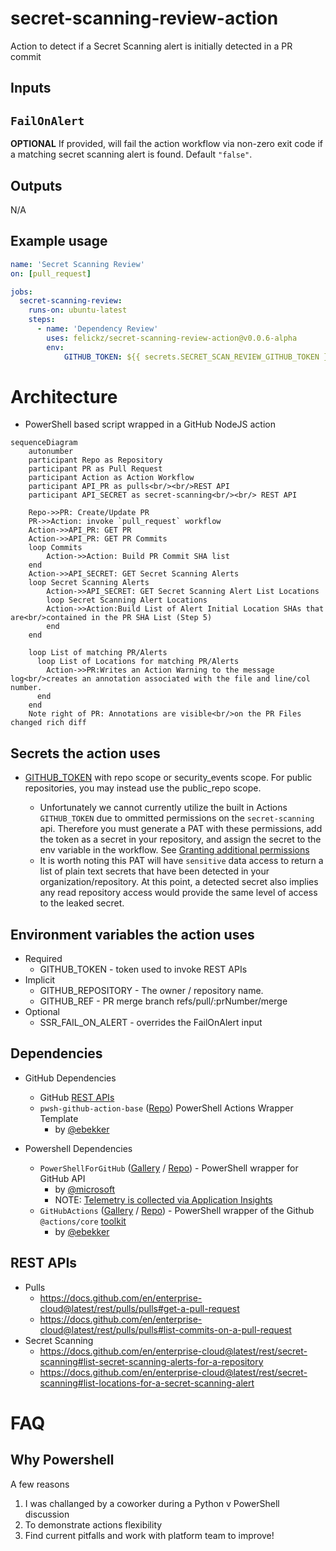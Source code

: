 # secret-scanning-review-action
Action to detect if a Secret Scanning alert is initially detected in a PR commit

## Inputs

## `FailOnAlert`
**OPTIONAL** If provided, will fail the action workflow via non-zero exit code if a matching secret scanning alert is found. Default `"false"`.

## Outputs
N/A

## Example usage

```yml
name: 'Secret Scanning Review'
on: [pull_request]

jobs:
  secret-scanning-review:
    runs-on: ubuntu-latest
    steps:
      - name: 'Dependency Review'
        uses: felickz/secret-scanning-review-action@v0.0.6-alpha
        env:
            GITHUB_TOKEN: ${{ secrets.SECRET_SCAN_REVIEW_GITHUB_TOKEN }}
```

# Architecture
* PowerShell based script wrapped in a GitHub NodeJS action

```mermaid
sequenceDiagram
    autonumber
    participant Repo as Repository
    participant PR as Pull Request
    participant Action as Action Workflow
    participant API_PR as pulls<br/><br/>REST API
    participant API_SECRET as secret-scanning<br/><br/> REST API

    Repo->>PR: Create/Update PR
    PR->>Action: invoke `pull_request` workflow
    Action->>API_PR: GET PR
    Action->>API_PR: GET PR Commits
    loop Commits
        Action->>Action: Build PR Commit SHA list      
    end
    Action->>API_SECRET: GET Secret Scanning Alerts
    loop Secret Scanning Alerts
        Action->>API_SECRET: GET Secret Scanning Alert List Locations
        loop Secret Scanning Alert Locations
        Action->>Action:Build List of Alert Initial Location SHAs that are<br/>contained in the PR SHA List (Step 5)
        end
    end

    loop List of matching PR/Alerts
      loop List of Locations for matching PR/Alerts       
        Action->>PR:Writes an Action Warning to the message log<br/>creates an annotation associated with the file and line/col number.
      end               
    end       
    Note right of PR: Annotations are visible<br/>on the PR Files changed rich diff
```

## Secrets the action uses
* [GITHUB_TOKEN](https://docs.github.com/en/actions/security-guides/automatic-token-authentication#permissions-for-the-github_token) with repo scope or security_events scope. For public repositories, you may instead use the public_repo scope.

   * Unfortunately we cannot currently utilize the built in Actions `GITHUB_TOKEN` due to ommitted permissions on the `secret-scanning` api.  Therefore you must generate a PAT with these permissions, add the token as a secret in your repository, and assign the secret to the env variable in the workflow. See [Granting additional permissions](https://docs.github.com/en/actions/security-guides/automatic-token-authentication#granting-additional-permissions)
   * It is worth noting this PAT will have `sensitive` data access to return a list of plain text secrets that have been detected in your organization/repository.  At this point, a detected secret also implies any read repository access would provide the same level of access to the leaked secret.

## Environment variables the action uses
* Required
  * GITHUB_TOKEN - token used to invoke REST APIs
* Implicit
  * GITHUB_REPOSITORY - The owner / repository name.
  * GITHUB_REF - PR merge branch refs/pull/:prNumber/merge
* Optional
  * SSR_FAIL_ON_ALERT - overrides the FailOnAlert input 

## Dependencies
* GitHub Dependencies
    * GitHub [REST APIs](#rest-apis)
    * `pwsh-github-action-base` ([Repo](https://github.com/ebekker/pwsh-github-action-base)) PowerShell Actions Wrapper Template
        * by [@ebekker](https://github.com/ebekker/)
   
* Powershell Dependencies
    * `PowerShellForGitHub` ([Gallery](https://www.powershellgallery.com/packages/PowerShellForGitHub/0.16.1) / [Repo](https://github.com/Microsoft/PowerShellForGitHub)) - PowerShell wrapper for GitHub API
        * by [@microsoft](https://github.com/microsoft)
        * NOTE: [Telemetry is collected via Application Insights](https://github.com/microsoft/PowerShellForGitHub/blob/master/USAGE.md#telemetry)
    * `GitHubActions` ([Gallery](https://www.powershellgallery.com/packages/GitHubActions/1.0.0.3) / [Repo](https://github.com/ebekker/pwsh-github-action-tools)) - PowerShell wrapper of the Github `@actions/core` [toolkit](https://github.com/actions/toolkit/tree/master/packages/core)
        * by [@ebekker](https://github.com/ebekker/)


## REST APIs
* Pulls
   * https://docs.github.com/en/enterprise-cloud@latest/rest/pulls/pulls#get-a-pull-request
   * https://docs.github.com/en/enterprise-cloud@latest/rest/pulls/pulls#list-commits-on-a-pull-request
* Secret Scanning
   * https://docs.github.com/en/enterprise-cloud@latest/rest/secret-scanning#list-secret-scanning-alerts-for-a-repository
   * https://docs.github.com/en/enterprise-cloud@latest/rest/secret-scanning#list-locations-for-a-secret-scanning-alert

# FAQ

## Why Powershell
A few reasons
1. I was challanged by a coworker during a Python v PowerShell discussion
2. To demonstrate actions flexibility
3. Find current pitfalls and work with platform team to improve!